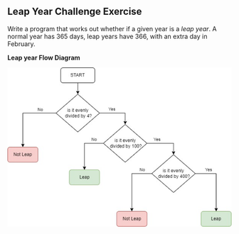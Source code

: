 ## Leap Year Challenge Exercise

Write a program that works out whether if a given year is a *leap year*. A normal year has 365 days, leap years have 366, with an extra day in February.

**Leap year Flow Diagram**

![Leap year Flow Diagram](./leap-year-flow-diagram.jpg)